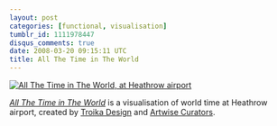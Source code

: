 ```yaml
---
layout: post
categories: [functional, visualisation]
tumblr_id: 1111978447
disqus_comments: true
date: 2008-03-20 09:15:11 UTC
title: All The Time in The World
---
```


<a href="http://www.troika.uk.com/alltime.htm"><img src="/attachments/2008/03/all-the-time-in-the-world.jpg" alt="All The Time in The World, at Heathrow airport" /></a>

<a href="http://www.troika.uk.com/alltime.htm"><em>All The Time in The World</em></a> is a visualisation of world time at Heathrow airport, created by <a href="http://www.troika.uk.com/">Troika Design</a> and <a href="http://www.artwisecurators.com/">Artwise Curators</a>.
